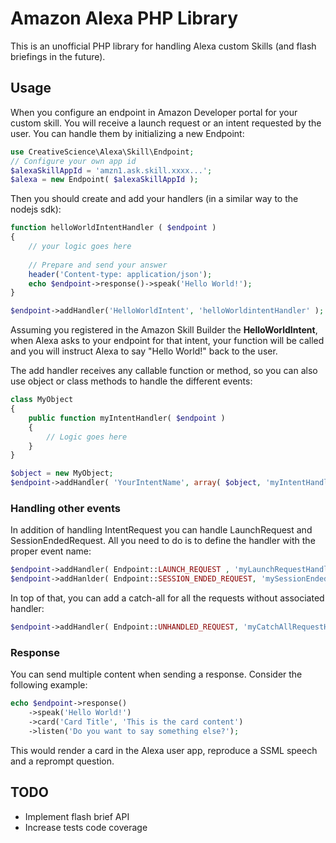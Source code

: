 # Amazon Alexa PHP Library

This is an unofficial PHP library for handling Alexa custom Skills (and flash briefings
in the future).

## Usage

When you configure an endpoint in Amazon Developer portal for your custom skill. You
will receive a launch request or an intent requested by the user. You can handle 
them by initializing a new Endpoint:

```php
use CreativeScience\Alexa\Skill\Endpoint;
// Configure your own app id
$alexaSkillAppId = 'amzn1.ask.skill.xxxx...';
$alexa = new Endpoint( $alexaSkillAppId );
```

Then you should create and add your handlers (in a similar way to the nodejs sdk):

```php
function helloWorldIntentHandler ( $endpoint )
{
    // your logic goes here
    
    // Prepare and send your answer
    header('Content-type: application/json');
    echo $endpoint->response()->speak('Hello World!');
}

$endpoint->addHandler('HelloWorldIntent', 'helloWorldintentHandler' );
```

Assuming you registered in the Amazon Skill Builder the **HelloWorldIntent**, when 
Alexa asks to your endpoint for that intent, your function will be called and you
will instruct Alexa to say "Hello World!" back to the user.

The add handler receives any callable function or method, so you can also use object
or class methods to handle the different events:

```php
class MyObject 
{
    public function myIntentHandler( $endpoint )
    {
        // Logic goes here
    }
}

$object = new MyObject;
$endpoint->addHandler( 'YourIntentName', array( $object, 'myIntentHandler) );
```

### Handling other events

In addition of handling IntentRequest you can handle LaunchRequest and 
SessionEndedRequest. All you need to do is to define the handler with the proper
event name:

```php
$endpoint->addHandler( Endpoint::LAUNCH_REQUEST , 'myLaunchRequestHandler' );
$endpoint->addHanlder( Endpoint::SESSION_ENDED_REQUEST, 'mySessionEndedRequestHanlder' );
```

In top of that, you can add a catch-all for all the requests without associated
handler:

```php
$endpoint->addHandler( Endpoint::UNHANDLED_REQUEST, 'myCatchAllRequestHandler' );
```

### Response

You can send multiple content when sending a response. Consider the following example:
```php
echo $endpoint->response()
    ->speak('Hello World!')
    ->card('Card Title', 'This is the card content')
    ->listen('Do you want to say something else?');
```

This would render a card in the Alexa user app, reproduce a SSML speech and a reprompt
question.

## TODO
* Implement flash brief API
* Increase tests code coverage